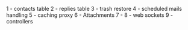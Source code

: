 1 - contacts table
2 - replies table
3 - trash restore
4 - scheduled mails handling
5 - caching proxy
6 - Attachments
7 - 
8 - web sockets
9 - controllers

